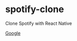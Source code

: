 # spotify-clone
Clone Spotify with React Native 

<a href="https://www.google.com/" target="_blank">Google</a>

